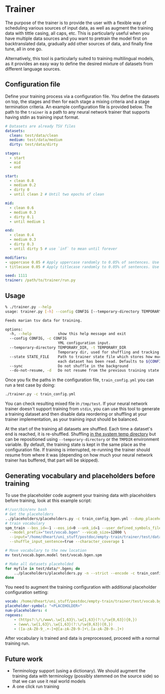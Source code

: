# Trainer
The purpose of the trainer is to provide the user with a flexible way of scheduling various sources of input data, as well as augment the training data with tittle casing, all caps, etc. This is particularly useful when you have multiple data sources and you want to pretrain the model first on backtranslated data, gradually add other sources of data, and finally fine tune, all in one go.

Alternatively, this tool is particularly suited to training multilingual models, as it provides an easy way to define the desired mixture of datasets from different language sources.

## Configuration file
Define your training process via a configuration file. You define the datasets on top, the stages and then for each stage a mixing criteria and a stage termination criteria. An example configuration file is provided below. The path to the `trainer` is a path to any neural network trainer that supports having stdin as training input format.
```yml
# Datasets are already TSV files
datasets:
  clean: test/data/clean
  medium: test/data/medium
  dirty: test/data/dirty

stages:
  - start
  - mid
  - end

start:
  - clean 0.8
  - medium 0.2
  - dirty 0
  - until clean 2 # Until two epochs of clean

mid:
  - clean 0.6
  - medium 0.3
  - dirty 0.1
  - until medium 1

end:
  - clean 0.4
  - medium 0.3
  - dirty 0.3
  - until dirty 5 # use `inf` to mean until forever

modifiers:
- uppercase 0.05 # Apply uppercase randomly to 0.05% of sentences. Use 0 to disable
- titlecase 0.05 # Apply titlecase randomly to 0.05% of sentences. Use 0 to disable

seed: 1111
trainer: /path/to/trainer/run.py
```

## Usage
```bash
% ./trainer.py --help
usage: trainer.py [-h] --config CONFIG [--temporary-directory TEMPORARY_DIR] [--state STATE_FILE] [--do-not-resume] [--sync] [trainer-command [arguments]]

Feeds marian tsv data for training.

options:
  -h, --help            show this help message and exit
  --config CONFIG, -c CONFIG
                        YML configuration input.
  --temporary-directory TEMPORARY_DIR, -t TEMPORARY_DIR
                        Temporary dir, used for shuffling and tracking state
  --state STATE_FILE    Path to trainer state file which stores how much of
                        each dataset has been read. Defaults to ${CONFIG}.state
  --sync                Do not shuffle in the background
  --do-not-resume, -d   Do not resume from the previous training state
```
Once you fix the paths in the configuration file, `train_config.yml` you can run a test case by doing:
```bash
./trainer.py -c train_config.yml
```
You can check resulting mixed file in `/tmp/test`. If your neural network trainer doesn't support training from `stdin`, you can use this tool to generate a training dataset and then disable data reordering or shuffling at your trainer implementation, as your training input should be balanced.

At the start of the training all datasets are shuffled. Each time a dataset's end is reached, it is re-shuffled. Shuffling [in the system temp directory](https://docs.python.org/3.11/library/tempfile.html#tempfile.gettempdir) but can be repositioned using `--temporary-directory` or the `TMPDIR` environment variable. By default, the training state is kept in the same place as the configuration file. If training is interrupted, re-running the trainer should resume from where it was (depending on how much your neural network trainer has buffered, that part will be skipped).

## Generating vocabulary and placeholders before training
To use the placeholder code augment your training data with placeholders before training, look at this example script:
```bash
#!/usr/bin/env bash
# Get the placeholders
../placeholders/placeholders.py -c train_config_bgen.yml --dump_placeholders > my_placeholders
# train vocabulary
spm_train --bos_id=-1 --eos_id=0 --unk_id=1 --user_defined_symbols_file my_placeholders \
  --model_prefix="test/vocab.bgen" --vocab_size=12000 \
  --input="/home/dheart/uni_stuff/postdoc/empty-train/trainer/test/data/clean.bgen" \
  --shuffle_input_sentence=true --character_coverage 1

# Move vocabulary to the new location
mv test/vocab.bgen.model test/vocab.bgen.spm

# Make all datasets placeholded
for myfile in test/data/*.bgen; do
	../placeholders/placeholders.py -n --strict --encode -c train_config_bgen.yml < ${myfile} > ${myfile}.pls
done
```
You need to augment the training configuration with additional placeholder configuration setting:
```yml
vocab: /home/dheart/uni_stuff/postdoc/empty-train/trainer/test/vocab.bgen.spm
placeholder-symbol: "<PLACEHOLDER>"
num-placeholders: 4
regexes:
    - (https?:\/\/www\.\w{1,63}\.\w{1,63}(?:\/\w{0,63}){0,})
    - (www\.\w{1,63}\.\w{1,63}(?:\/\w{0,63}){0,})
    - ([a-zA-Z0-9_.+-]+@[a-zA-Z0-9-]+\.[a-zA-Z0-9-.]+)
```
After vocabulary is trained and data is preprocessed, proceed with a normal training run.
## Future work

- Terminology support (using a dictionary). We should augment the training data with terminology (possibly stemmed on the source side) so that we can use it real world models
- A one click run training
